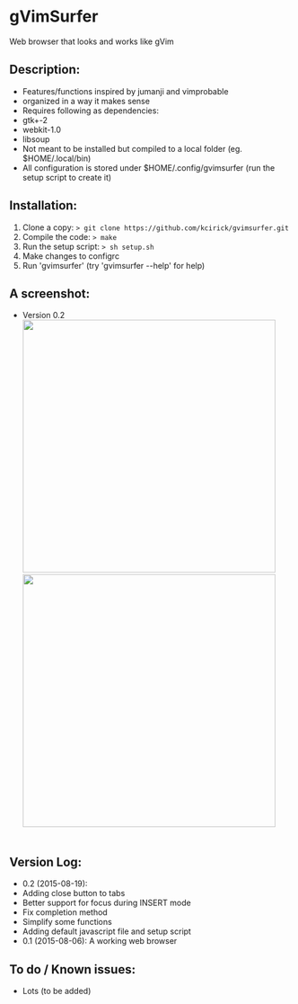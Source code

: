 # gVimSurfer

Web browser that looks and works like gVim


## Description:

  - Features/functions inspired by jumanji and vimprobable
  - organized in a way it makes sense
  - Requires following as dependencies:
   - gtk+-2
   - webkit-1.0
   - libsoup 
  - Not meant to be installed but compiled to a local folder (eg. $HOME/.local/bin)
   - All configuration is stored under $HOME/.config/gvimsurfer (run the setup script to create it)


## Installation:

  1. Clone a copy:
     `> git clone https://github.com/kcirick/gvimsurfer.git`
  2. Compile the code: 
     `> make`
  3. Run the setup script: 
     `> sh setup.sh`
  4. Make changes to configrc
  5. Run 'gvimsurfer' (try 'gvimsurfer --help' for help)


## A screenshot:

  - Version 0.2 
<a href='http://s6.postimg.org/yrjhkoqn5/Screenshot_190815_02_21_42_AM.png' target='_blank'><img src='http://s6.postimg.org/61wlo1mn1/Screenshot_190815_02_21_42_AM.png' width="450" /></a>
<a href='http://s6.postimg.org/iukpnyy8x/Screenshot_190815_02_22_09_AM.png' target='_blank'><img src='http://s6.postimg.org/636jhgogt/Screenshot_190815_02_22_09_AM.png' width="450" /></a><br /><br />


## Version Log:

  - 0.2 (2015-08-19):
   - Adding close button to tabs
   - Better support for focus during INSERT mode
   - Fix completion method
   - Simplify some functions
   - Adding default javascript file and setup script
  - 0.1 (2015-08-06): A working web browser

## To do / Known issues:

  - Lots (to be added)

